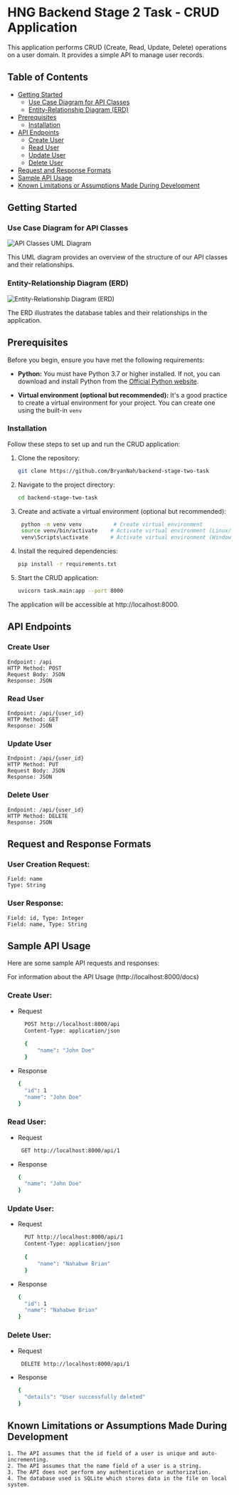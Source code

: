 # HNG Backend Stage 2 Task - CRUD Application

This application performs CRUD (Create, Read, Update, Delete) operations on a user domain. It provides a simple API to
manage user records.

## Table of Contents

- [Getting Started](#getting-started)
    - [Use Case Diagram for API Classes](#use-case-diagram-for-api-classes)
    - [Entity-Relationship Diagram (ERD)](#entity-relationship-diagram-erd)
- [Prerequisites](#prerequisites)
    - [Installation](#installation)
- [API Endpoints](#api-endpoints)
    - [Create User](#create-user)
    - [Read User](#read-user)
    - [Update User](#update-user)
    - [Delete User](#delete-user)
- [Request and Response Formats](#request-and-response-formats)
- [Sample API Usage](#sample-api-usage)
- [Known Limitations or Assumptions Made During Development](#known-limitations-or-assumptions-made-during-development)

## Getting Started

### Use Case Diagram for API Classes

![API Classes UML Diagram](images/usecase.png)

This UML diagram provides an overview of the structure of our API classes and their relationships.

### Entity-Relationship Diagram (ERD)

![Entity-Relationship Diagram (ERD)](images/erd.png)

The ERD illustrates the database tables and their relationships in the application.

## Prerequisites

Before you begin, ensure you have met the following requirements:

- **Python:** You must have Python 3.7 or higher installed. If not, you can download and install Python from
  the [Official Python website](https://www.python.org/downloads/).

- **Virtual environment (optional but recommended):** It's a good practice to create a virtual environment for your
  project. You can create one using the built-in `venv`

### Installation

Follow these steps to set up and run the CRUD application:

1. Clone the repository:

   ```bash
   git clone https://github.com/BryanNah/backend-stage-two-task

2. Navigate to the project directory:
   ```bash
   cd backend-stage-two-task

3. Create and activate a virtual environment (optional but recommended):
   ```bash
    python -m venv venv          # Create virtual environment
    source venv/bin/activate    # Activate virtual environment (Linux/macOS)
    venv\Scripts\activate       # Activate virtual environment (Windows)

4. Install the required dependencies:

   ```bash
   pip install -r requirements.txt

5. Start the CRUD application:
   ```bash
   uvicorn task.main:app --port 8000

The application will be accessible at http://localhost:8000.

## API Endpoints

### Create User

    Endpoint: /api
    HTTP Method: POST
    Request Body: JSON
    Response: JSON

### Read User

    Endpoint: /api/{user_id}
    HTTP Method: GET
    Response: JSON

### Update User

    Endpoint: /api/{user_id}
    HTTP Method: PUT
    Request Body: JSON
    Response: JSON

### Delete User

    Endpoint: /api/{user_id}
    HTTP Method: DELETE
    Response: JSON

## Request and Response Formats

### User Creation Request:

    Field: name
    Type: String

### User Response:

    Field: id, Type: Integer
    Field: name, Type: String

## Sample API Usage

Here are some sample API requests and responses:

For information about the API Usage (http://localhost:8000/docs)

### Create User:

* Request
  ``` bash
    POST http://localhost:8000/api
    Content-Type: application/json
    
    {
        "name": "John Doe"
    }
* Response
  ``` bash
  {
    "id": 1
    "name": "John Doe"
  }

### Read User:

* Request
  ``` bash
   GET http://localhost:8000/api/1
* Response
  ``` bash
  {
    "name": "John Doe"
  }

### Update User:

* Request
  ``` bash
    PUT http://localhost:8000/api/1
    Content-Type: application/json
    
    {
        "name": "Nahabwe Brian"
    }
* Response
  ``` bash
  {
    "id": 1
    "name": "Nahabwe Brian"
  }

### Delete User:

* Request
  ``` bash
   DELETE http://localhost:8000/api/1
* Response
  ``` bash
  {
    "details": "User successfully deleted"
  }

## Known Limitations or Assumptions Made During Development

    1. The API assumes that the id field of a user is unique and auto-incrementing.
    2. The API assumes that the name field of a user is a string.
    3. The API does not perform any authentication or authorization.
    4. The database used is SQLite which stores data in the file on local system.